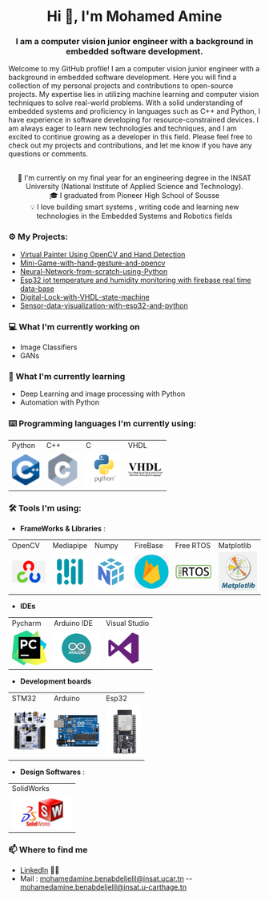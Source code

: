 

<!--
### Hi there 👋
**mohamedamine99/mohamedamine99** is a ✨ _special_ ✨ repository because its `README.md` (this file) appears on your GitHub profile.

Here are some ideas to get you started:

- 🔭 I’m currently working on ...
- 🌱 I’m currently learning ...
- 👯 I’m looking to collaborate on ...
- 🤔 I’m looking for help with ...
- 💬 Ask me about ...
- 📫 How to reach me: ...
- 😄 Pronouns: ...
- ⚡ Fun fact: ...
-->

<h1 align="center">Hi 👋, I'm Mohamed Amine </h1>
<h3 align="center">I am a computer vision junior engineer with a background in embedded software development.</h3>

Welcome to my GitHub profile! I am a computer vision junior engineer with a background in embedded software development. Here you will find a collection of my personal projects and contributions to open-source projects. My expertise lies in utilizing machine learning and computer vision techniques to solve real-world problems. With a solid understanding of embedded systems and proficiency in languages such as C++ and Python, I have experience in software developing for resource-constrained devices. I am always eager to learn new technologies and techniques, and I am excited to continue growing as a developer in this field. Please feel free to check out my projects and contributions, and let me know if you have any questions or comments.

<p align="center">
  <br>
  🔬 I'm currently on my final year for an engineering degree in the INSAT University (National Institute of Applied Science and Technology).
  <br>
  🎓 I graduated from Pioneer High School of Sousse
  <br>
  💡 I love building smart systems , writing code and learning new technologies in the Embedded Systems and Robotics fields
  <br>
</p>


### ⚙️ My Projects:
* [Virtual Painter Using OpenCV and Hand Detection](https://github.com/mohamedamine99/Virtual-Painter-Using-OpenCV-and-Hand-Detection)
* [Mini-Game-with-hand-gesture-and-opencv](https://github.com/mohamedamine99/Ninja-Fruit-Like-Game-with-hand-gesture-and-opencv)
* [Neural-Network-from-scratch-using-Python](https://github.com/mohamedamine99/Neural-Network-from-scratch)
* [Esp32 iot temperature and humidity monitoring with firebase real time data-base](https://github.com/mohamedamine99/esp32-iot-temperature-and-humidity-monitoring-with-firebase-real-time-data-base) 
* [Digital-Lock-with-VHDL-state-machine](https://github.com/mohamedamine99/Digital-Lock-with-VHDL-state-machine)
* [Sensor-data-visualization-with-esp32-and-python](https://github.com/mohamedamine99/Sensor-data-visualization-with-esp32-and-python)

### 💻 What I'm currently working on
- Image Classifiers
- GANs

### 📖 What I'm currently learning
- Deep Learning and image processing with Python
- Automation with Python

### ⌨️ Programming languages I'm currently using:
<!--
<p float="left">
  <img src="https://github.com/mohamedamine99/mohamedamine99/blob/main/Icons/Cpp.png" width="55" />
  &nbsp; &nbsp; &nbsp; &nbsp;
  <img src="https://github.com/mohamedamine99/mohamedamine99/blob/main/Icons/c_48x48.png" width="65" /> 
  &nbsp; &nbsp; &nbsp; &nbsp;   
  <img src="https://github.com/mohamedamine99/mohamedamine99/blob/main/Icons/python.png" width="8%" /> 
   &nbsp; &nbsp; &nbsp; &nbsp;
</p>
-->

<table>
  <tr>
     <td>Python</td>
    <td>C++</td>
     <td>C</td>
     <td>VHDL</td>
  </tr>
  <tr>
    <td><img src="https://github.com/mohamedamine99/mohamedamine99/blob/main/Icons/Cpp.png" width=55></td>
    <td><img src="https://github.com/mohamedamine99/mohamedamine99/blob/main/Icons/c_48x48.png" width=65></td>
    <td><img src="https://github.com/mohamedamine99/mohamedamine99/blob/main/Icons/python.png" width=70></td>
    <td><img src="https://github.com/mohamedamine99/mohamedamine99/blob/main/Icons/vhdl%20logo.jpg" width=70></td>
  </tr>
 </table>

### 🛠️ Tools I'm using:
 * **FrameWorks & Libraries** :
  <table>
  <tr>
     <td>OpenCV</td>
     <td>Mediapipe</td>
     <td>Numpy</td>
     <td>FireBase</td>
     <td>Free RTOS</td>
     <td>Matplotlib</td>
  </tr>
  <tr>
    <td><img src="https://github.com/mohamedamine99/mohamedamine99/blob/main/Icons/opencv%20logo.png" width=70></td>
    <td><img src="https://github.com/mohamedamine99/mohamedamine99/blob/main/Icons/t%C3%A9l%C3%A9chargement.png" width=70></td>
    <td><img src="https://github.com/mohamedamine99/mohamedamine99/blob/main/Icons/numpy%20logo.png" width=70></td>
    <td><img src="https://github.com/mohamedamine99/mohamedamine99/blob/main/Icons/firebase.png" width=70></td>
    <td><img src="https://github.com/mohamedamine99/mohamedamine99/blob/main/Icons/FreeRTOS.png" width=80></td>
    <td><img src="https://github.com/mohamedamine99/mohamedamine99/blob/main/Icons/matplotlib.png" width=80></td>
  </tr>
 </table>

* **IDEs**  
<table>
  <tr>
    <td>Pycharm</td>
     <td>Arduino IDE</td>
     <td>Visual Studio</td>
  </tr>
  <tr>
    <td><img src="https://github.com/mohamedamine99/mohamedamine99/blob/main/Icons/PyCharm_Icon.png" width=70></td>
    <td><img src="https://github.com/mohamedamine99/mohamedamine99/blob/main/Icons/arduino%20ide%20icon.png" width=90></td>
    <td><img src="https://github.com/mohamedamine99/mohamedamine99/blob/main/Icons/VS.png" width=70></td>
  </tr>
 </table>
 
 * **Development boards**  
<table>
  <tr>
    <td>STM32</td>
     <td>Arduino</td>
     <td>Esp32</td>
  </tr>
  <tr>
    <td><img src="https://github.com/mohamedamine99/mohamedamine99/blob/main/Icons/stm32.PNG" width=70></td>
    <td><img src="https://github.com/mohamedamine99/mohamedamine99/blob/main/Icons/arduino.jpg" width=90></td>
    <td><img src="https://github.com/mohamedamine99/mohamedamine99/blob/main/Icons/esp32.PNG" width=70></td>
  </tr>
 </table>
 
 
 * **Design Softwares** :
 <table>
  <tr>
    <td>SolidWorks</td>
  </tr>
  <tr>
    <td><img src="https://github.com/mohamedamine99/mohamedamine99/blob/main/Icons/solidworks%20logo.jpg" width=120></td>
  </tr>
 </table>

### 📫 Where to find me
- [LinkedIn](https://www.linkedin.com/in/mohamed-amine-ben-abdeljelil-86a41a1a9/) 👨💼
- Mail : mohamedamine.benabdeljelil@insat.ucar.tn -- mohamedamine.benabdeljelil@insat.u-carthage.tn

